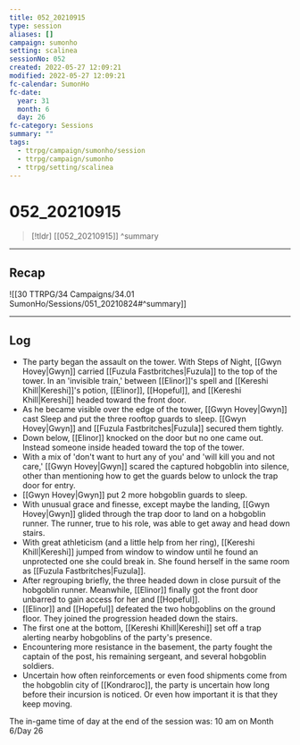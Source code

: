 ```yaml
---
title: 052_20210915
type: session
aliases: []
campaign: sumonho
setting: scalinea
sessionNo: 052
created: 2022-05-27 12:09:21
modified: 2022-05-27 12:09:21
fc-calendar: SumonHo
fc-date:
  year: 31
  month: 6
  day: 26
fc-category: Sessions
summary: ""
tags:
  - ttrpg/campaign/sumonho/session
  - ttrpg/campaign/sumonho
  - ttrpg/setting/scalinea
---
```


# 052_20210915

 > [!tldr] [[052_20210915]]
>  ^summary
---

## Recap

![[30 TTRPG/34 Campaigns/34.01 SumonHo/Sessions/051_20210824#^summary]]

---

## Log

- The party began the assault on the tower. With Steps of Night, [[Gwyn Hovey|Gwyn]] carried [[Fuzula Fastbritches|Fuzula]] to the top of the tower. In an 'invisible train,' between [[Elinor]]'s spell and [[Kereshi Khill|Kereshi]]'s potion, [[Elinor]], [[Hopeful]], and [[Kereshi Khill|Kereshi]] headed toward the front door.
- As he became visible over the edge of the tower, [[Gwyn Hovey|Gwyn]] cast Sleep and put the three rooftop guards to sleep. [[Gwyn Hovey|Gwyn]] and [[Fuzula Fastbritches|Fuzula]] secured them tightly.
- Down below, [[Elinor]] knocked on the door but no one came out. Instead someone inside headed toward the top of the tower.
- With a mix of 'don't want to hurt any of you' and 'will kill you and not care,' [[Gwyn Hovey|Gwyn]] scared the captured hobgoblin into silence, other than mentioning how to get the guards below to unlock the trap door for entry.
- [[Gwyn Hovey|Gwyn]] put 2 more hobgoblin guards to sleep.
- With unusual grace and finesse, except maybe the landing, [[Gwyn Hovey|Gwyn]] glided through the trap door to land on a hobgoblin runner. The runner, true to his role, was able to get away and head down stairs.
- With great athleticism (and a little help from her ring), [[Kereshi Khill|Kereshi]] jumped from window to window until he found an unprotected one she could break in. She found herself in the same room as [[Fuzula Fastbritches|Fuzula]].
- After regrouping briefly, the three headed down in close pursuit of the hobgoblin runner. Meanwhile, [[Elinor]] finally got the front door unbarred to gain access for her and [[Hopeful]].
- [[Elinor]] and [[Hopeful]] defeated the two hobgoblins on the ground floor. They joined the progression headed down the stairs.
- The first one at the bottom, [[Kereshi Khill|Kereshi]] set off a trap alerting nearby hobgoblins of the party's presence.
- Encountering more resistance in the basement, the party fought the captain of the post, his remaining sergeant, and several hobgoblin soldiers.
- Uncertain how often reinforcements or even food shipments come from the hobgoblin city of [[Kondraroc]], the party is uncertain how long before their incursion is noticed. Or even how important it is that they keep moving.   

The in-game time of day at the end of the session was: 10 am on Month 6/Day 26

